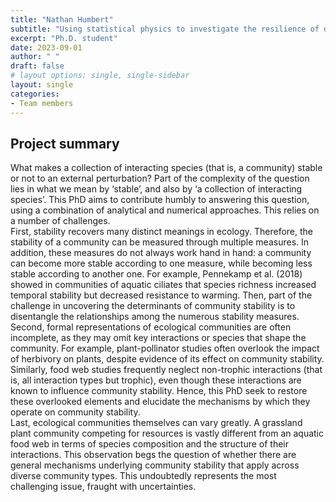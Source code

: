 ```yaml
---
title: "Nathan Humbert"
subtitle: "Using statistical physics to investigate the resilience of dryland ecosystems."
excerpt: "Ph.D. student"
date: 2023-09-01
author: " "
draft: false
# layout options: single, single-sidebar
layout: single
categories:
- Team members
---
```


## Project summary

What makes a collection of interacting species (that is, a community) stable or not to an external perturbation? Part of the complexity of the question lies in what we mean by ‘stable’, and also by ‘a collection of interacting species’. This PhD aims to contribute humbly to answering this question, using a combination of analytical and numerical approaches. This relies on a number of challenges.  
First, stability recovers many distinct meanings in ecology. Therefore, the stability of a community can be measured through multiple measures. In addition, these measures do not always work hand in hand: a community can become more stable according to one measure, while becoming less stable according to another one. For example, Pennekamp et al. (2018) showed in communities of aquatic ciliates that species richness increased temporal stability but decreased resistance to warming. Then, part of the challenge in uncovering the determinants of community stability is to disentangle the relationships among the numerous stability measures.  
Second, formal representations of ecological communities are often incomplete, as they may omit key interactions or species that shape the community. For example, plant-pollinator studies often overlook the impact of herbivory on plants, despite evidence of its effect on community stability. Similarly, food web studies frequently neglect non-trophic interactions (that is, all interaction types but trophic), even though these interactions are known to influence community stability. Hence, this PhD seek to restore these overlooked elements and elucidate the mechanisms by which they operate on community stability.  
Last, ecological communities themselves can vary greatly. A grassland plant community competing for resources is vastly different from an aquatic food web in terms of species composition and the structure of their interactions. This observation begs the question of whether there are general mechanisms underlying community stability that apply across diverse community types. This undoubtedly represents the most challenging issue, fraught with uncertainties.
